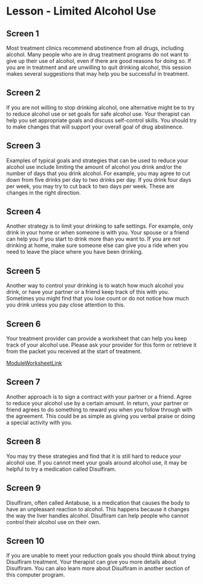 # Lesson - Limited Alcohol Use

## Screen 1
Most treatment clinics recommend abstinence from all drugs, including alcohol. Many people who are in drug treatment programs do not want to give up their use of alcohol, even if there are good reasons for doing so. If you are in treatment and are unwilling to quit drinking alcohol, this session makes several suggestions that may help you be successful in treatment.

## Screen 2
If you are not willing to stop drinking alcohol, one alternative might be to try to reduce alcohol use or set goals for safe alcohol use. Your therapist can help you set appropriate goals and discuss self-control skills. You should try to make changes that will support your overall goal of drug abstinence.

## Screen 3
Examples of typical goals and strategies that can be used to reduce your alcohol use include limiting the amount of alcohol you drink and/or the number of days that you drink alcohol. For example, you may agree to cut down from five drinks per day to two drinks per day. If you drink four days per week, you may try to cut back to two days per week. These are changes in the right direction.

## Screen 4
Another strategy is to limit your drinking to safe settings. For example, only drink in your home or when someone is with you. Your spouse or a friend can help you if you start to drink more than you want to. If you are not drinking at home, make sure someone else can give you a ride when you need to leave the place where you have been drinking.

## Screen 5
Another way to control your drinking is to watch how much alcohol you drink, or have your partner or a friend keep track of this with you. Sometimes you might find that you lose count or do not notice how much you drink unless you pay close attention to this.

## Screen 6
Your treatment provider can provide a worksheet that can help you keep track of your alcohol use. Please ask your provider for this form or retrieve it from the packet you received at the start of treatment.

[ModuleWorksheetLink](DailyRecordSheetOfAlcoholUse.pdf)

## Screen 7
Another approach is to sign a contract with your partner or a friend. Agree to reduce your alcohol use by a certain amount. In return, your partner or friend agrees to do something to reward you when you follow through with the agreement. This could be as simple as giving you verbal praise or doing a special activity with you.

## Screen 8
You may try these strategies and find that it is still hard to reduce your alcohol use. If you cannot meet your goals around alcohol use, it may be helpful to try a medication called Disulfiram.

## Screen 9
Disulfiram, often called Antabuse, is a medication that causes the body to have an unpleasant reaction to alcohol. This happens because it changes the way the liver handles alcohol. Disulfiram can help people who cannot control their alcohol use on their own.

## Screen 10
If you are unable to meet your reduction goals you should think about trying Disulfiram treatment. Your therapist can give you more details about Disulfiram. You can also learn more about Disulfiram in another section of this computer program.

